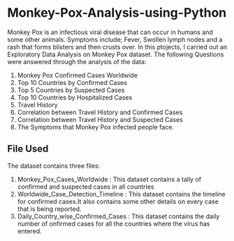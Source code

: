 # Monkey-Pox-Analysis-using-Python
Monkey Pox is an infectious viral disease that can occur in humans and some other animals. Symptoms include; Fever, Swollen lymph nodes and a rash that forms blisters and then crusts over. 
In this ptojects, I carried out an Exploratory Data Analysis on Monkey Pox dataset. The following Questions were answered through the analysis of the data:
1. Monkey Pox Confirmed Cases Worldwide
2. Top 10 Countries by Confirmed Cases 
3. Top 5 Countries by Suspected Cases 
4. Top 10 Countries by Hospitalized Cases 
5. Travel History 
6. Correlation between Travel History and Confirmed Cases 
7. Correlation between Travel History and Suspected Cases 
8. The Symptoms that Monkey Pox infected people face.
## File Used
The dataset contains three files:
1. Monkey_Pox_Cases_Worldwide : This dataset contains a tally of confirmed and suspected cases in all countries
2. Worldwide_Case_Detection_Timeline : This dataset contains the timeline for confirmed cases.It also contains some other details on every case that is being reported.
3. Daily_Country_wise_Confirmed_Cases : This dataset contains the daily number of onfirmed cases for all the countries where the virus has entered.
